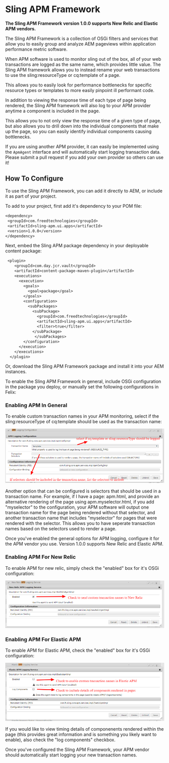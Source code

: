 # Sling APM Framework

**The Sling APM Framework version 1.0.0 supports New Relic and Elastic APM vendors.**  

The Sling APM Framework is a collection of OSGi filters and services that allow you to easily group and analyze AEM pageviews within application performance metric software.

When APM software is used to monitor sling out of the box, all of your web transactions are logged as the same name, which provides little value.  The Sling APM framework allows you to instead rename your web transactions to use the sling:resourceType or cq:template of a page.

This allows you to easily look for performance bottlenecks for specific resource types or templates to more easily pinpoint ill performant code. 

In addition to viewing the response time of each type of page being rendered, the Sling APM framework will also log to your APM provider anytime a component is included in the page.

This allows you to not only view the response time of a given type of page, but also allows you to drill down into the individual components that make up the page, so you can easily identify individual components causing bottlenecks.

If you are using another APM provider, it can easily be implemented using the `ApmAgent` interface and will automatically start logging transaction data.  Please submit a pull request if you add your own provider so others can use it!

## How To Configure

To use the Sling APM Framework, you can add it directly to AEM, or include it as part of your project.
 
 To add to your project, first add it's dependency to your POM file:

```
<dependency>
 <groupId>com.freedtechnologies</groupId>
 <artifactId>sling-apm.ui.apps</artifactId>
 <version>1.0.0</version>
</dependency>
```

Next, embed the Sling APM package dependency in your deployable content package:

```
 <plugin>
    <groupId>com.day.jcr.vault</groupId>
    <artifactId>content-package-maven-plugin</artifactId>
    <executions>
      <execution>
        <goals>
          <goal>package</goal>
        </goals>
        <configuration>
          <subPackages>
            <subPackage>
              <groupId>com.freedtechnologies</groupId>
              <artifactId>sling-apm.ui.apps</artifactId>
              <filter>true</filter>
            </subPackage>
             </subPackages>
        </configuration>
      </execution>
    </executions>
  </plugin>
```

Or, download the Sling APM Framework package and install it into your AEM instances.

To enable the Sling APM Framework in general, include OSGi configuration in the package you deploy, or manually set the following configurations in Felix:

### Enabling APM In General

To enable custom transaction names in your APM monitoring, select if the sling:resourceType of cq:template should be used as the transaction name:

![apm general config](readme-images/apmconfiggeneral.png)

Another option that can be configured is selectors that should be used in a transaction name.  For example, if I have a page: apm.html, and provide an alternative rendering of the page using apm.myselector.html, if you add "myselector" to the configuration, your APM software will output one transaction name for the page being rendered without that selector, and another transaction name that includes "myselector" for pages that were rendered with the selector.  This allows you to have seperate transaction names based on the selectors used to render a page.

Once you've enabled the general options for APM logging, configure it for the APM vendor you use.  Version 1.0.0 supports New Relic and Elastic APM.

### Enabling APM For New Relic

To enable APM for new relic, simply check the "enabled" box for it's OSGi configuration:

![New Relic APM config](readme-images/apmnrconfig.png)

### Enabling APM For Elastic APM

To enable APM for Elastic APM,  check the "enabled" box for it's OSGi configuration:

![Elastic APM config](readme-images/apmelasticconfig.png)

If you would like to view timing details of componenents rendered within the page (this provides great information and is something you likely want to enable), also check the "log components" checkbox.

Once you've configured the Sling APM Framework, your APM vendor should automatically start logging your new transaction names.

